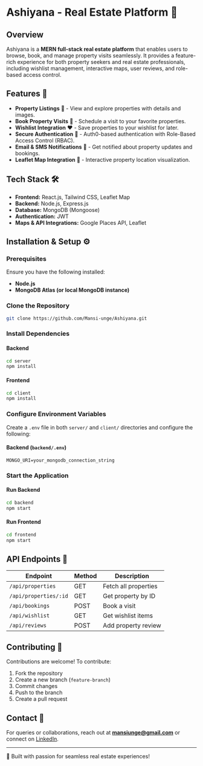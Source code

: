 # Ashiyana - Real Estate Platform 🏡

## Overview
Ashiyana is a **MERN full-stack real estate platform** that enables users to browse, book, and manage property visits seamlessly. It provides a feature-rich experience for both property seekers and real estate professionals, including wishlist management, interactive maps, user reviews, and role-based access control.

## Features 🚀
- **Property Listings** 📌 - View and explore properties with details and images.
- **Book Property Visits** 📅 - Schedule a visit to your favorite properties.
- **Wishlist Integration** ❤️ - Save properties to your wishlist for later.
- **Secure Authentication** 🔐 - Auth0-based authentication with Role-Based Access Control (RBAC).
- **Email & SMS Notifications** 📩 - Get notified about property updates and bookings.
- **Leaflet Map Integration** 📍 - Interactive property location visualization.

## Tech Stack 🛠️
- **Frontend:** React.js, Tailwind CSS, Leaflet Map
- **Backend:** Node.js, Express.js
- **Database:** MongoDB (Mongoose)
- **Authentication:** JWT
- **Maps & API Integrations:** Google Places API, Leaflet

## Installation & Setup ⚙️
### Prerequisites
Ensure you have the following installed:
- **Node.js**
- **MongoDB Atlas (or local MongoDB instance)**

### Clone the Repository
```sh
git clone https://github.com/Mansi-unge/Ashiyana.git
```

### Install Dependencies
#### Backend
```sh
cd server
npm install
```
#### Frontend
```sh
cd client
npm install
```

### Configure Environment Variables
Create a `.env` file in both `server/` and `client/` directories and configure the following:
#### Backend (`backend/.env`)
```
MONGO_URI=your_mongodb_connection_string
```

### Start the Application
#### Run Backend
```sh
cd backend
npm start
```
#### Run Frontend
```sh
cd frontend
npm start
```

## API Endpoints 📡
| Endpoint | Method | Description |
|----------|--------|-------------|
| `/api/properties` | GET | Fetch all properties |
| `/api/properties/:id` | GET | Get property by ID |
| `/api/bookings` | POST | Book a visit |
| `/api/wishlist` | GET | Get wishlist items |
| `/api/reviews` | POST | Add property review |

## Contributing 🤝
Contributions are welcome! To contribute:
1. Fork the repository
2. Create a new branch (`feature-branch`)
3. Commit changes
4. Push to the branch
5. Create a pull request


## Contact 📧
For queries or collaborations, reach out at **mansiunge@gmail.com** or connect on [LinkedIn](https://linkedin.com/in/yourprofile).

---
💙 Built with passion for seamless real estate experiences!

